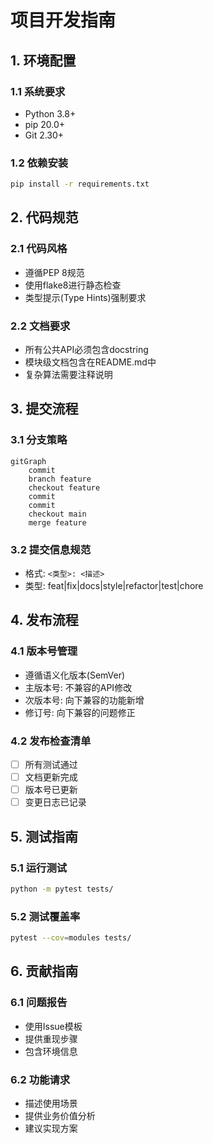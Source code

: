 # 项目开发指南

## 1. 环境配置

### 1.1 系统要求
- Python 3.8+
- pip 20.0+
- Git 2.30+

### 1.2 依赖安装
```bash
pip install -r requirements.txt
```

## 2. 代码规范

### 2.1 代码风格
- 遵循PEP 8规范
- 使用flake8进行静态检查
- 类型提示(Type Hints)强制要求

### 2.2 文档要求
- 所有公共API必须包含docstring
- 模块级文档包含在README.md中
- 复杂算法需要注释说明

## 3. 提交流程

### 3.1 分支策略
```mermaid
gitGraph
    commit
    branch feature
    checkout feature
    commit
    commit
    checkout main
    merge feature
```

### 3.2 提交信息规范
- 格式: `<类型>: <描述>`
- 类型: feat|fix|docs|style|refactor|test|chore

## 4. 发布流程

### 4.1 版本号管理
- 遵循语义化版本(SemVer)
- 主版本号: 不兼容的API修改
- 次版本号: 向下兼容的功能新增
- 修订号: 向下兼容的问题修正

### 4.2 发布检查清单
- [ ] 所有测试通过
- [ ] 文档更新完成
- [ ] 版本号已更新
- [ ] 变更日志已记录

## 5. 测试指南

### 5.1 运行测试
```bash
python -m pytest tests/
```

### 5.2 测试覆盖率
```bash
pytest --cov=modules tests/
```

## 6. 贡献指南

### 6.1 问题报告
- 使用Issue模板
- 提供重现步骤
- 包含环境信息

### 6.2 功能请求
- 描述使用场景
- 提供业务价值分析
- 建议实现方案